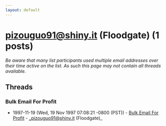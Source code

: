```yaml
---
layout: default
---
```


# pizouguo91@shiny.it (Floodgate) (1 posts)

_Be aware that many list participants used multiple email addresses over their time active on the list. As such this page may not contain all threads available._

## Threads

### Bulk Email For Profit
+ 1997-11-19 (Wed, 19 Nov 1997 07:08:21 -0800 (PST)) - [Bulk Email For Profit](/archive/1997/11/8dbe008458fe48908a172da3f34cabee3fd8f3f48cd9ee0f57c0a33813d56e18) - _pizouguo91@shiny.it (Floodgate)_

